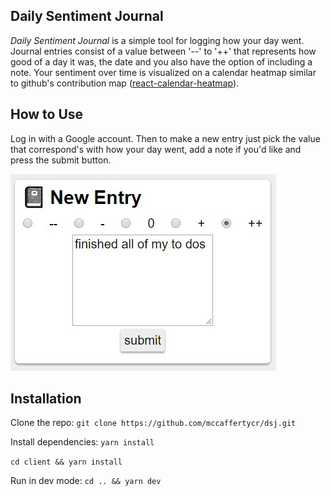 ## Daily Sentiment Journal

_Daily Sentiment Journal_ is a simple tool for logging how your day went. Journal entries consist of a value between '--' to '++' that represents how good of a day it was, the date and you also have the option of including a note. Your sentiment over time is visualized on a calendar heatmap similar to github's contribution map ([react-calendar-heatmap](https://github.com/patientslikeme/react-calendar-heatmap)).

## How to Use

Log in with a Google account. Then to make a new entry just pick the value that correspond's with how your day went, add a note if you'd like and press the submit button.

![journal entry](./screenshots/journalentry.JPG)

## Installation

Clone the repo:
`git clone https://github.com/mccaffertycr/dsj.git`

Install dependencies:
`yarn install`

`cd client && yarn install`

Run in dev mode:
`cd .. && yarn dev`
